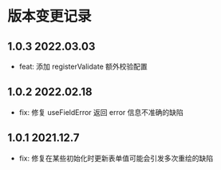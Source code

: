 # 版本变更记录

## 1.0.3 2022.03.03

- feat: 添加 registerValidate 额外校验配置

## 1.0.2 2022.02.18

- fix: 修复 useFieldError 返回 error 信息不准确的缺陷

## 1.0.1 2021.12.7

- fix: 修复在某些初始化时更新表单值可能会引发多次重绘的缺陷
